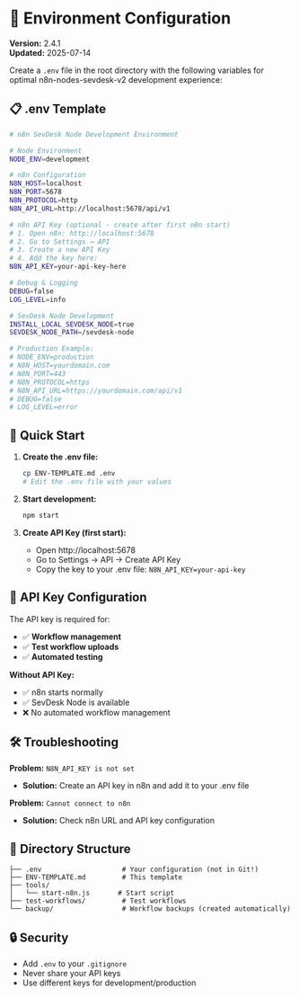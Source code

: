 # 🔧 Environment Configuration

**Version:** 2.4.1  
**Updated:** 2025-07-14

Create a `.env` file in the root directory with the following variables for optimal n8n-nodes-sevdesk-v2 development experience:

## 📋 .env Template

```bash
# n8n SevDesk Node Development Environment

# Node Environment
NODE_ENV=development

# n8n Configuration
N8N_HOST=localhost
N8N_PORT=5678
N8N_PROTOCOL=http
N8N_API_URL=http://localhost:5678/api/v1

# n8n API Key (optional - create after first n8n start)
# 1. Open n8n: http://localhost:5678
# 2. Go to Settings → API
# 3. Create a new API Key
# 4. Add the key here:
N8N_API_KEY=your-api-key-here

# Debug & Logging
DEBUG=false
LOG_LEVEL=info

# SevDesk Node Development
INSTALL_LOCAL_SEVDESK_NODE=true
SEVDESK_NODE_PATH=/sevdesk-node

# Production Example:
# NODE_ENV=production
# N8N_HOST=yourdomain.com
# N8N_PORT=443
# N8N_PROTOCOL=https
# N8N_API_URL=https://yourdomain.com/api/v1
# DEBUG=false
# LOG_LEVEL=error
```

## 🚀 Quick Start

1. **Create the .env file:**

   ```bash
   cp ENV-TEMPLATE.md .env
   # Edit the .env file with your values
   ```

2. **Start development:**

   ```bash
   npm start
   ```

3. **Create API Key (first start):**
   - Open http://localhost:5678
   - Go to Settings → API → Create API Key
   - Copy the key to your .env file: `N8N_API_KEY=your-api-key`

## 🔑 API Key Configuration

The API key is required for:

- ✅ **Workflow management**
- ✅ **Test workflow uploads**
- ✅ **Automated testing**

**Without API Key:**

- ✅ n8n starts normally
- ✅ SevDesk Node is available
- ❌ No automated workflow management

## 🛠️ Troubleshooting

**Problem:** `N8N_API_KEY is not set`

- **Solution:** Create an API key in n8n and add it to your .env file

**Problem:** `Cannot connect to n8n`

- **Solution:** Check n8n URL and API key configuration

## 📁 Directory Structure

```
├── .env                    # Your configuration (not in Git!)
├── ENV-TEMPLATE.md         # This template
├── tools/
│   └── start-n8n.js       # Start script
├── test-workflows/         # Test workflows
└── backup/                 # Workflow backups (created automatically)
```

## 🔒 Security

- Add `.env` to your `.gitignore`
- Never share your API keys
- Use different keys for development/production

